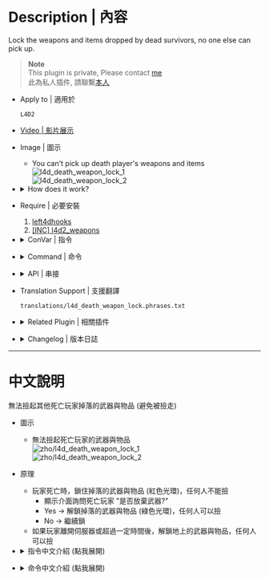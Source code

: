 # Description | 內容
Lock the weapons and items dropped by dead survivors, no one else can pick up.

> __Note__ <br/>
This plugin is private, Please contact [me](/#私人插件列表-private-plugins-list)<br/>
此為私人插件, 請聯繫[本人](/#私人插件列表-private-plugins-list)

* Apply to | 適用於
    ```
    L4D2
    ```

* [Video | 影片展示](https://youtu.be/TEQUEbWQkCg)

* Image | 圖示
	* You can't pick up death player's weapons and items
    <br/>![l4d_death_weapon_lock_1](image/l4d_death_weapon_lock_1.gif)
    <br/>![l4d_death_weapon_lock_2](image/l4d_death_weapon_lock_2.jpg)

* <details><summary>How does it work?</summary>

    * When player dies, lock the weapons and items dropped (red glow), no one can pick up
        * Display menu "Give up weapons?"
        * Yes -> Unlock the weapons and items dropped (green glow), anyone can pick up
        * No -> Keep weapons locked
    * Everyone can pick up if owner has left the server or period time passed
</details>

* Require | 必要安裝
    1. [left4dhooks](https://forums.alliedmods.net/showthread.php?t=321696)
    2. [[INC] l4d2_weapons](/L4D_插件/Require_檔案/scripting/include/l4d2_weapons.inc)

* <details><summary>ConVar | 指令</summary>

	* cfg/sourcemod/l4d_death_weapon_lock.cfg
		```php
        // 0=Plugin off, 1=Plugin on.
        l4d_death_weapon_lock_enable "1"

        // Players with these flags can lock their own weapons and items when they die. (Empty = Everyone, -1: Nobody)
        l4d_death_weapon_lock_access_flag ""

        // If 1, Display menu to dead players if they want to give up weapons and items.
        l4d_death_weapon_lock_display_menu "1"

        // Glow color (RGB) for weapons and items droped by dead survivors and lock. [0 0 0: No Glow]
        l4d_death_weapon_lock_color_lock "255 0 0"

        // Glow color (RGB) for weapons and items droped by dead survivors and unlock.　[0 0 0: No Glow]
        l4d_death_weapon_lock_color_unlock "0 255 0"

        // Glow range for weapons and items drooped by dead survivors.
        // Value: 0 = Unlimited range, others = Glow range.
        l4d_death_weapon_lock_range "200"

        // Lock time for weapons and items droped by dead survivors.
        // Value: -1 = Lock Forever, 0.0 = Unlock instantly, others = Lock time.
        l4d_death_weapon_lock_lock_time "-1"

        // If 1, everyone can pick up weapons and items if owner has left the server
        l4d_death_weapon_lock_left_unlock "1"

        // (Primary Weapon), 1=Lock, 0=UnLock
        l4d_death_weapon_lock_slot0 "1"

        // (Melee/Pistol), 1=Lock, 0=UnLock
        l4d_death_weapon_lock_slot1 "1"

        // (Throwable Item), 1=Lock, 0=UnLock
        l4d_death_weapon_lock_slot2 "1"

        // (Slots 4 Medkit/Defibrillator/Upgrade Pack), 1=Lock, 0=UnLock
        l4d_death_weapon_lock_slot3 "1"

        // (Slots 5 Pills/Adrenaline), 1=Lock, 0=UnLock
        l4d_death_weapon_lock_slot4 "1"
		```
</details>

* <details><summary>Command | 命令</summary>
    
	* **Open menu to give up your weapons and items**
		```php
		sm_giveup
		```
</details>

* <details><summary>API | 串接</summary>

    * [l4d_death_weapon_lock.inc](scripting\include\l4d_death_weapon_lock.inc)
        ```php
        library name: l4d_death_weapon_lock
        ```
</details>

* Translation Support | 支援翻譯
	```
	translations/l4d_death_weapon_lock.phrases.txt
	```

* <details><summary>Related Plugin | 相關插件</summary>

	1. [drop_secondary](https://github.com/fbef0102/L4D1_2-Plugins/tree/master/drop_secondary): Survivor players will drop their secondary weapon (including melee) when they die
		> 死亡時掉落第二把武器
</details>

* <details><summary>Changelog | 版本日誌</summary>

    * v1.5h (2025-8-25)
        * Fixed bug the player can't pick up weapons if using drop plugin

    * v1.4h (2024-12-14)
    * v1.3h (2024-12-12)
        * Update cvars
        * Update translation
        * Add menu to dead players
        * Add cmd

    * v1.2h (2023-12-17)
        * Add cvars to Lock or Unlock each slot weapon/items

    * v1.1h (2023-12-13)
        * Add Api

    * v1.0h (2023-11-28)
        * Initial Release
</details>

- - - -
# 中文說明
無法撿起其他死亡玩家掉落的武器與物品 (避免被撿走)

* 圖示
	* 無法撿起死亡玩家的武器與物品
    <br/>![zho/l4d_death_weapon_lock_1](image/zho/l4d_death_weapon_lock_1.gif)
    <br/>![zho/l4d_death_weapon_lock_2](image/zho/l4d_death_weapon_lock_2.jpg)

* 原理
    * 玩家死亡時，鎖住掉落的武器與物品 (紅色光環)，任何人不能撿
        * 顯示介面詢問死亡玩家 "是否放棄武器?"
        * Yes -> 解鎖掉落的武器與物品 (綠色光環)，任何人可以撿
        * No -> 繼續鎖
    * 如果玩家離開伺服器或超過一定時間後，解鎖地上的武器與物品，任何人可以撿

* <details><summary>指令中文介紹 (點我展開)</summary>

	* cfg/sourcemod/l4d_death_weapon_lock.cfg
		```php
        // 0=關閉插件, 1=啟動插件
        l4d_death_weapon_lock_enable "1"

        // 擁有這些權限的玩家，死亡時掉落的武器與物品會鎖住 (留白 = 任何人都能, -1: 無人)
        l4d_death_weapon_lock_access_flag ""

        // 為1時，顯示介面詢問死亡玩家 "是否放棄武器?"
        l4d_death_weapon_lock_display_menu "1"

        // 倖存者死亡時掉落的武器與物品，鎖住的光環顏色，填入RGB三色 (三個數值介於0~255，需要空格) [0 0 0: 不加顏色]
        l4d_death_weapon_lock_color_lock "255 0 0"

        // 倖存者死亡時掉落的武器與物品，解鎖的光環顏色，填入RGB三色 (三個數值介於0~255，需要空格) [0 0 0: 不加顏色]
        l4d_death_weapon_lock_color_unlock "0 255 0"

        // 光環顏色範圍
        // 0 = 無限制
        l4d_death_weapon_lock_range "200"

        // 倖存者死亡時掉落的武器與物品 鎖住時間，超過一定時間後，任何人可以撿起
        // -1 = 永遠鎖住, 0.0 = 不鎖, 其他數值 = 鎖住時間.
        l4d_death_weapon_lock_lock_time "-1"

        // 為1時，如果玩家離開伺服器則任何人可以撿起
        l4d_death_weapon_lock_left_unlock "1"

        // (主武器), 1=鎖住, 0=不鎖住
        l4d_death_weapon_lock_slot0 "1"

        // (近戰/手槍), 1=鎖住, 0=不鎖住
        l4d_death_weapon_lock_slot1 "1"

        // (投擲物品), 1=鎖住, 0=不鎖住
        l4d_death_weapon_lock_slot2 "1"

        // (醫療包/電擊器/升級彈包), 1=鎖住, 0=不鎖住
        l4d_death_weapon_lock_slot3 "1"

        // (藥丸/腎上腺素), 1=鎖住, 0=不鎖住
        l4d_death_weapon_lock_slot4 "1"
		```
</details>

* <details><summary>命令中文介紹 (點我展開)</summary>
    
	* **打開菜單放棄你的武器與物品**
		```php
		sm_giveup
		```
</details>
